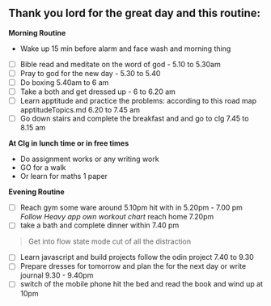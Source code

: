 ## Thank you lord for the great day and this routine:
**Morning Routine**
- Wake up 15 min before alarm and face wash and morning thing
- [ ] Bible read and meditate on the word of god - 5.10 to 5.30am
- [ ] Pray to god for the new day - 5.30 to 5.40
- [ ] Do boxing 5.40am to 6 am
- [ ] Take a both and get dressed up - 6 to 6.20 am 
- [ ] Learn apptitude and practice the problems: according to this road map apptitudeTopics.md 6.20 to 7.45 am
- [ ] Go down stairs and complete the breakfast and and go to clg 7.45 to 8.15 am

**At Clg in lunch time or in free times**
- Do assignment works or any writing work
- GO for a walk
- Or learn for maths 1 paper

**Evening Routine**
- [ ] Reach gym some ware around 5.10pm hit with in 5.20pm - 7.00 pm *Follow Heavy app own workout chart* reach home 7.20pm
- [ ] take a bath and complete dinner within 7.40 pm
> Get into flow state mode cut of all the distraction
- [ ] Learn javascript and build projects follow the odin project 7.40 to 9.30
- [ ] Prepare dresses for tomorrow and plan the for the next day or write journal 9.30 - 9.40pm
- [ ] switch of the mobile phone hit the bed and read the book and wind up at 10pm